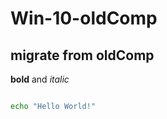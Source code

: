 # Win-10-oldComp

## migrate from oldComp

**bold** and *italic*

```bash

echo "Hello World!"

```
